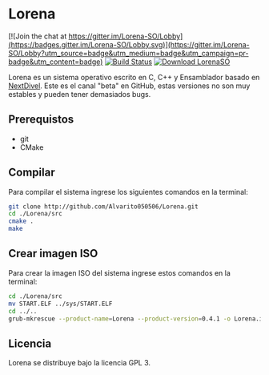 # Lorena

[![Join the chat at https://gitter.im/Lorena-SO/Lobby](https://badges.gitter.im/Lorena-SO/Lobby.svg)](https://gitter.im/Lorena-SO/Lobby?utm_source=badge&utm_medium=badge&utm_campaign=pr-badge&utm_content=badge) [![Build Status](https://travis-ci.org/Alvarito050506/Lorena.svg?branch=master)](https://travis-ci.org/Alvarito050506/Lorena) [![Download LorenaSO](https://img.shields.io/sourceforge/dd/lorenaso.svg)](https://sourceforge.net/projects/lorenaso/files/latest/download)

Lorena es un sistema operativo escrito en C, C++ y Ensamblador basado en [NextDivel](https://github.com/aarroyoc/next-divel). Este es el canal "beta" en GitHub, estas versiones no son muy estables y pueden tener demasiados bugs.

## Prerequistos
* git
* CMake

## Compilar

Para compilar el sistema ingrese los siguientes comandos en la terminal:

```sh
git clone http://github.com/Alvarito050506/Lorena.git
cd ./Lorena/src
cmake .
make
```

## Crear imagen ISO

Para crear la imagen ISO del sistema ingrese estos comandos en la terminal:

```sh
cd ./Lorena/src
mv START.ELF ../sys/START.ELF
cd ../..
grub-mkrescue --product-name=Lorena --product-version=0.4.1 -o Lorena.iso Lorena
```

## Licencia

Lorena se distribuye bajo la licencia GPL 3.
